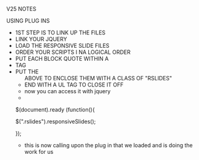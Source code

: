 V25 NOTES 

USING PLUG INS 

- 1ST STEP IS TO LINK UP THE FILES 
- LINK YOUR JQUERY 
- LOAD THE RESPONSIVE SLIDE FILES 
- ORDER YOUR SCRIPTS I NA LOGICAL ORDER 
- PUT EACH BLOCK QUOTE WITHIN A <li> TAG 
- PUT THE <ul> ABOVE TO ENCLOSE THEM WITH A CLASS OF "RSLIDES"
- END WITH A UL TAG TO CLOSE IT OFF 
- now you can access it with jquery 
- 

$(document).ready (function(){

$(".rslides").responsiveSlides();

});

- this is now calling upon the plug in that we loaded and is doing the work for us 
